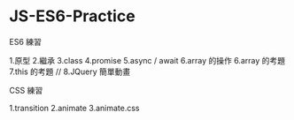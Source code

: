 # JS-ES6-Practice

ES6 練習

1.原型
2.繼承
3.class
4.promise
5.async / await
6.array 的操作
6.array 的考題
7.this 的考題
//
8.JQuery 簡單動畫

CSS 練習

1.transition
2.animate
3.animate.css


